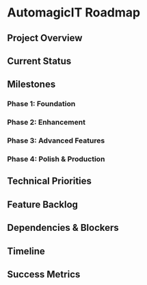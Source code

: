 # AutomagicIT Roadmap

## Project Overview
<!-- Add your project vision and goals here -->

## Current Status
<!-- Document where you are now -->

## Milestones

### Phase 1: Foundation
<!-- Core features and basic functionality -->

### Phase 2: Enhancement  
<!-- Improvements and additional features -->

### Phase 3: Advanced Features
<!-- Complex functionality and integrations -->

### Phase 4: Polish & Production
<!-- Optimization, testing, deployment -->

## Technical Priorities
<!-- Technical debt, architecture improvements -->

## Feature Backlog
<!-- Future ideas and nice-to-haves -->

## Dependencies & Blockers
<!-- External dependencies or blocking issues -->

## Timeline
<!-- Rough estimates for major milestones -->

## Success Metrics
<!-- How you'll measure progress and success -->